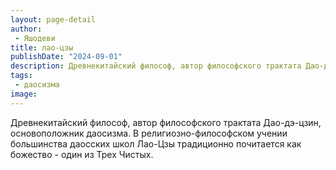 ```yaml
---
layout: page-detail
author:
 - Яшодеви
title: лао-цзы
publishDate: "2024-09-01"
description: Древнекитайский философ, автор философского трактата Дао-дэ-цзин, основоположник даосизма. В религиозно-философском учении большинства даосских школ Лао-Цзы традиционно почитается как божество - один из Трех Чистых.
tags:
 - даосизма
image: 
---
```


Древнекитайский философ, автор философского трактата Дао-дэ-цзин, основоположник даосизма. В религиозно-философском учении большинства даосских школ Лао-Цзы традиционно почитается как божество - один из Трех Чистых.

